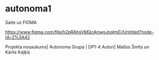 # autonoma1
Saite uz FIGMA

https://www.figma.com/file/h2pRAhsVMQcAnwgJnqlmEj/Untitled?node-id=2%3A42

Projekta nosaukums| Autonoma
Grupa | DP1-4
Autori| Matīss Šmits un Kārlis Kaļķis
